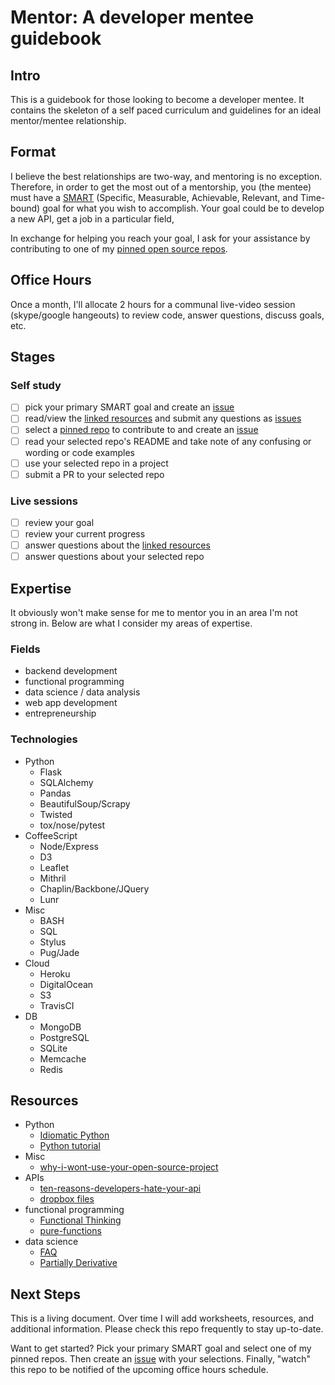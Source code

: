 # Mentor: A developer mentee guidebook

## Intro

This is a guidebook for those looking to become a developer mentee. It contains the skeleton of a self paced curriculum and guidelines for an ideal mentor/mentee relationship.

## Format

I believe the best relationships are two-way, and mentoring is no exception. Therefore, in order to get the most out of a mentorship, you (the mentee) must have a [SMART](https://en.wikipedia.org/wiki/SMART_criteria) (Specific, Measurable, Achievable, Relevant, and Time-bound) goal for what you wish to accomplish. Your goal could be to develop a new API, get a job in a particular field,

In exchange for helping you reach your goal, I ask for your assistance by contributing to one of my [pinned open source repos](https://github.com/reubano).

## Office Hours

Once a month, I'll allocate 2 hours for a communal live-video session (skype/google hangeouts) to review code, answer questions, discuss goals, etc.

## Stages

### Self study

- [ ] pick your primary SMART goal and create an [issue](https://github.com/reubano/mentor/issues/new) 
- [ ] read/view the [linked resources](#resources) and submit any questions as [issues](https://github.com/reubano/mentor/issues/new)
- [ ] select a [pinned repo](https://github.com/reubano) to contribute to and create an [issue](https://github.com/reubano/mentor/issues/new)
- [ ] read your selected repo's README and take note of any confusing or wording or code examples 
- [ ] use your selected repo in a project
- [ ] submit a PR to your selected repo

### Live sessions

- [ ] review your goal
- [ ] review your current progress
- [ ] answer questions about the [linked resources](#resources) 
- [ ] answer questions about your selected repo

## Expertise

It obviously won't make sense for me to mentor you in an area I'm not strong in. Below are what I consider my areas of expertise.

### Fields

- backend development
- functional programming
- data science / data analysis
- web app development
- entrepreneurship

### Technologies

- Python 
  * Flask
  * SQLAlchemy
  * Pandas
  * BeautifulSoup/Scrapy
  * Twisted
  * tox/nose/pytest
- CoffeeScript 
  * Node/Express 
  * D3
  * Leaflet
  * Mithril
  * Chaplin/Backbone/JQuery
  * Lunr
- Misc 
  * BASH
  * SQL
  * Stylus
  * Pug/Jade
- Cloud 
  * Heroku
  * DigitalOcean
  * S3 
  * TravisCI
- DB 
  * MongoDB
  * PostgreSQL
  * SQLite
  * Memcache
  * Redis

## Resources

- Python
  * [Idiomatic Python](http://python.net/~goodger/projects/pycon/2007/idiomatic/handout.html)
  * [Python tutorial](https://docs.python.org/3.6/tutorial/index.html)
- Misc
  * [why-i-wont-use-your-open-source-project](https://changelog.com/top-ten-reasons-why-i-wont-use-your-open-source-project/)
- APIs
  * [ten-reasons-developers-hate-your-api](http://www.slideshare.net/jmusser/ten-reasons-developershateyourapi)
  * [dropbox files](https://www.dropbox.com/sh/a8a7ypxz8vmm6eb/AADehB_-w83Xj-CAwz33TBcUa?dl=0)
- functional programming
  * [Functional Thinking](https://www.youtube.com/watch?v=7aYS9PcAITQ)
  * [pure-functions](http://www.sitepoint.com/functional-programming-pure-functions/)
- data science
  * [FAQ](https://github.com/reubano/mentor/blob/master/faq.md)
  * [Partially Derivative](http://www.partiallyderivative.com/resources/)

## Next Steps

This is a living document. Over time I will add worksheets, resources, and additional information. Please check this repo frequently to stay up-to-date. 

Want to get started? Pick your primary SMART goal and select one of my pinned repos. Then create an [issue](https://github.com/reubano/mentor/issues/new) with your selections. Finally, "watch" this repo to be notified of the upcoming office hours schedule.
